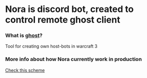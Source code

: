 # Nora is discord bot, created to control remote ghost client

### What is [ghost](https://w3gh.ru/)?
Tool for creating own host-bots in warcraft 3


### More info about how Nora currently work in production
[Check this scheme](https://app.milanote.com/1NuO4L1GZtpzaV?p=cIF2KKRz5Fn)
